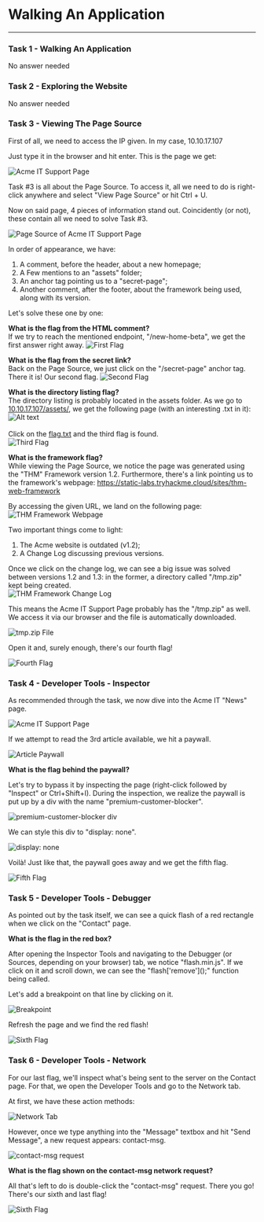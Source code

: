 # Walking An Application
---

### Task 1 - Walking An Application
No answer needed

### Task 2 - Exploring the Website
No answer needed

### Task 3 - Viewing The Page Source

First of all, we need to access the IP given.
In my case, 10.10.17.107

Just type it in the browser and hit enter.
This is the page we get:

![Acme IT Support Page](./img/image-1.png)

Task #3 is all about the Page Source.
To access it, all we need to do is right-click anywhere and select "View Page Source" or hit Ctrl + U.

Now on said page, 4 pieces of information stand out. Coincidently (or not), these contain all we need to solve Task #3.

![Page Source of Acme IT Support Page](./img/image-2.png)

In order of appearance, we have:
<ol>
    <li>A comment, before the header, about a new homepage;</li>
    <li>A Few mentions to an "assets" folder;</li>
    <li>An anchor tag pointing us to a "secret-page";</li>
    <li>Another comment, after the footer, about the framework being used, along with its version.</li>
</ol>

Let's solve these one by one:

<b>What is the flag from the HTML comment?</b><br>
If we try to reach the mentioned endpoint, "/new-home-beta", we get the first answer right away.
![First Flag](./img/image-3.png)

<b>What is the flag from the secret link?</b><br> 
Back on the Page Source, we just click on the "/secret-page" anchor tag.
There it is! Our second flag.
![Second Flag](./img/image-4.png)

<b>What is the directory listing flag?</b><br>
The directory listing is probably located in the assets folder.
As we go to <u>10.10.17.107/assets/</u>, we get the following page (with an interesting .txt in it):<br>
![Alt text](./img/image-5.png)<br><br>
Click on the <u>flag.txt</u> and the third flag is found.<br>
![Third Flag](./img/image-6.png)

<b>What is the framework flag?</b><br>
While viewing the Page Source, we notice the page was generated using the "THM" Framework version 1.2.
Furthermore, there's a link pointing us to the framework's webpage: <u>https://static-labs.tryhackme.cloud/sites/thm-web-framework</u>

By accessing the given URL, we land on the following page:
![THM Framework Webpage](./img/image-7.png)

Two important things come to light:
<ol>
    <li>The Acme website is outdated (v1.2);</li>
    <li>A Change Log discussing previous versions.</li>
</ol>

Once we click on the change log, we can see a big issue was solved between versions 1.2 and 1.3: in the former, a directory called "/tmp.zip" kept being created.<br>
![THM Framework Change Log](./img/image-8.png)

This means the Acme IT Support Page probably has the "/tmp.zip" as well.
We access it via our browser and the file is automatically downloaded.<br>

![tmp.zip File](./img/image-9.png)

Open it and, surely enough, there's our fourth flag!<br>

![Fourth Flag](./img/image-10.png)

### Task 4 - Developer Tools - Inspector
As recommended through the task, we now dive into the Acme IT "News" page.

![Acme IT Support Page](./img/image-11.png)

If we attempt to read the 3rd article available, we hit a paywall.

![Article Paywall](./img/image-12.png)

<b>What is the flag behind the paywall?</b>

Let's try to bypass it by inspecting the page (right-click followed by "Inspect" or Ctrl+Shift+I).
During the inspection, we realize the paywall is put up by a div with the name "premium-customer-blocker".

![premium-customer-blocker div](./img/image-13.png)

We can style this div to "display: none".

![display: none](./img/image-14.png)

Voilà! Just like that, the paywall goes away and we get the fifth flag.

![Fifth Flag](./img/image-15.png)

### Task 5 - Developer Tools - Debugger
As pointed out by the task itself, we can see a quick flash of a red rectangle when we click on the "Contact" page.

<b>What is the flag in the red box?</b>

After opening the Inspector Tools and navigating to the Debugger (or Sources, depending on your browser) tab, we notice "flash.min.js".
If we click on it and scroll down, we can see the "flash\['remove']();" function being called.

Let's add a breakpoint on that line by clicking on it.

![Breakpoint](./img/image-16.png)

Refresh the page and we find the red flash!

![Sixth Flag](./img/image-17.png)

### Task 6 - Developer Tools - Network

For our last flag, we'll inspect what's being sent to the server on the Contact page.
For that, we open the Developer Tools and go to the Network tab.

At first, we have these action methods:

![Network Tab](./img/image-18.png)

However, once we type anything into the "Message" textbox and hit "Send Message", a new request appears: contact-msg.

![contact-msg request](./img/image-19.png)

<b>What is the flag shown on the contact-msg network request?</b>

All that's left to do is double-click the "contact-msg" request.
There you go! There's our sixth and last flag!

![Sixth Flag](./img/image-20.png)
